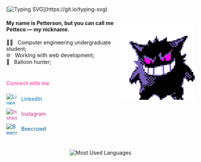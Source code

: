 [![Typing SVG](https://readme-typing-svg.demolab.com?font=Fira+Code&pause=1000&color=6F35C1&vCenter=true&width=800&height=60&lines=hey+there%2C+i'm+petteco.)](https://git.io/typing-svg)

<img align="right" height="200" width="200" src="gengar-pokemon.gif" alt="Gengar Pokémon" style="margin-top: 20px;" />

<p align="left">
  <h4>My name is Petterson, but you can call me Petteco — my nickname.</h4>
  👩‍💻&nbsp;&nbsp;&nbsp;Computer engineering undergraduate student; <br>
  🌐&nbsp;&nbsp;&nbsp;Working with web development; <br>
  🎈&nbsp;&nbsp;&nbsp;Balloon hunter; <br>
</p>

<h4 style="color: #ff66b2; margin-top: 40px;">Connect with me</h4>

<ul style="list-style: none; padding: 0; margin: 0;">
  <li style="margin-bottom: 10px;">
    <a href="https://www.linkedin.com/in/petterson-sousa-83a816314/" target="blank" style="text-decoration: none; color: #0077b5; display: flex; align-items: center;">
      <img src="https://raw.githubusercontent.com/maurodesouza/profile-readme-generator/master/src/assets/icons/social/linkedin/default.svg" width="30" height="30" alt="LinkedIn logo" style="margin-right: 10px;" />
      LinkedIn
    </a>
  </li>
  <li style="margin-bottom: 10px;">
    <a href="https://www.instagram.com/petteco_" target="blank" style="text-decoration: none; color: #c13584; display: flex; align-items: center;">
      <img src="https://raw.githubusercontent.com/maurodesouza/profile-readme-generator/master/src/assets/icons/social/instagram/default.svg" width="30" height="30" alt="Instagram logo" style="margin-right: 10px;" />
      Instagram
    </a>
  </li>
  <li>
    <a href="https://judge.beecrowd.com/pt/profile/627352" target="blank" style="text-decoration: none; color: #005b96; display: flex; align-items: center;">
      <img src="https://raw.githubusercontent.com/gabsereniski/gabsereniski/66360813df627e7ea26213aeb6965f0fd631a723/beecrowdlogo.svg" width="30" height="30" alt="Beecrowd logo" style="margin-right: 10px;" />
      Beecrowd
    </a>
  </li>
</ul>

<p align="center" style="margin-top: 40px;">
  <img src="https://github-readme-stats.vercel.app/api/top-langs/?username=Pettecco&layout=compact&theme=radical" alt="Most Used Languages" width="700" height="250" />
</p>
